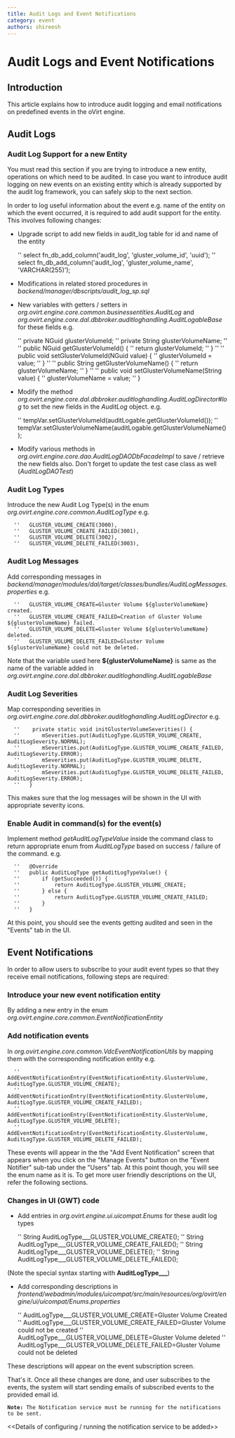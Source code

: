 ```yaml
---
title: Audit Logs and Event Notifications
category: event
authors: shireesh
---
```


# Audit Logs and Event Notifications

## Introduction

This article explains how to introduce audit logging and email notifications on predefined events in the oVirt engine.

## Audit Logs

### Audit Log Support for a new Entity

You must read this section if you are trying to introduce a new entity, operations on which need to be audited. In case you want to introduce audit logging on new events on an existing entity which is already supported by the audit log framework, you can safely skip to the next section.

In order to log useful information about the event e.g. name of the entity on which the event occurred, it is required to add audit support for the entity. This involves following changes:

*   Upgrade script to add new fields in audit_log table for id and name of the entity

      ''   select fn_db_add_column('audit_log', 'gluster_volume_id', 'uuid');
      ''   select fn_db_add_column('audit_log', 'gluster_volume_name', 'VARCHAR(255)');

*   Modifications in related stored procedures in *backend/manager/dbscripts/audit_log_sp.sql*
*   New variables with getters / setters in *org.ovirt.engine.core.common.businessentities.AuditLog* and *org.ovirt.engine.core.dal.dbbroker.auditloghandling.AuditLogableBase* for these fields e.g.

      ''   private NGuid glusterVolumeId;
      ''   private String glusterVolumeName;
      ''
      ''   public NGuid getGlusterVolumeId() {
      ''       return glusterVolumeId;
      ''   }
      ''
      ''   public void setGlusterVolumeId(NGuid value) {
      ''       glusterVolumeId = value;
      ''   }
      ''
      ''   public String getGlusterVolumeName() {
      ''       return glusterVolumeName;
      ''   }
      ''
      ''   public void setGlusterVolumeName(String value) {
      ''       glusterVolumeName = value;
      ''   }

*   Modify the method *org.ovirt.engine.core.dal.dbbroker.auditloghandling.AuditLogDirector#log* to set the new fields in the *AuditLog* object. e.g.

      ''   tempVar.setGlusterVolumeId(auditLogable.getGlusterVolumeId());
      ''   tempVar.setGlusterVolumeName(auditLogable.getGlusterVolumeName());

*   Modify various methods in *org.ovirt.engine.core.dao.AuditLogDAODbFacadeImpl* to save / retrieve the new fields also. Don't forget to update the test case class as well (*AuditLogDAOTest*)

### Audit Log Types

Introduce the new Audit Log Type(s) in the enum *org.ovirt.engine.core.common.AuditLogType* e.g.

      ''   GLUSTER_VOLUME_CREATE(3000),
      ''   GLUSTER_VOLUME_CREATE_FAILED(3001),
      ''   GLUSTER_VOLUME_DELETE(3002),
      ''   GLUSTER_VOLUME_DELETE_FAILED(3003),

### Audit Log Messages

Add corresponding messages in *backend/manager/modules/dal/target/classes/bundles/AuditLogMessages.properties* e.g.

      ''   GLUSTER_VOLUME_CREATE=Gluster Volume ${glusterVolumeName} created.
      ''   GLUSTER_VOLUME_CREATE_FAILED=Creation of Gluster Volume ${glusterVolumeName} failed.
      ''   GLUSTER_VOLUME_DELETE=Gluster Volume ${glusterVolumeName} deleted.
      ''   GLUSTER_VOLUME_DELETE_FAILED=Gluster Volume ${glusterVolumeName} could not be deleted.

Note that the variable used here **${glusterVolumeName}** is same as the name of the variable added in *org.ovirt.engine.core.dal.dbbroker.auditloghandling.AuditLogableBase*

### Audit Log Severities

Map corresponding severities in *org.ovirt.engine.core.dal.dbbroker.auditloghandling.AuditLogDirector* e.g.

      ''    private static void initGlusterVolumeSeverities() {
      ''       mSeverities.put(AuditLogType.GLUSTER_VOLUME_CREATE, AuditLogSeverity.NORMAL);
      ''       mSeverities.put(AuditLogType.GLUSTER_VOLUME_CREATE_FAILED, AuditLogSeverity.ERROR);
      ''       mSeverities.put(AuditLogType.GLUSTER_VOLUME_DELETE, AuditLogSeverity.NORMAL);
      ''       mSeverities.put(AuditLogType.GLUSTER_VOLUME_DELETE_FAILED, AuditLogSeverity.ERROR);
      ''   }

This makes sure that the log messages will be shown in the UI with appropriate severity icons.

### Enable Audit in command(s) for the event(s)

Implement method *getAuditLogTypeValue* inside the command class to return appropriate enum from *AuditLogType* based on success / failure of the command. e.g.

      ''   @Override
      ''   public AuditLogType getAuditLogTypeValue() {
      ''       if (getSucceeded()) {
      ''           return AuditLogType.GLUSTER_VOLUME_CREATE;
      ''       } else {
      ''           return AuditLogType.GLUSTER_VOLUME_CREATE_FAILED;
      ''       }
      ''   }

At this point, you should see the events getting audited and seen in the "Events" tab in the UI.

## Event Notifications

In order to allow users to subscribe to your audit event types so that they receive email notifications, following steps are required:

### Introduce your new event notification entity

By adding a new entry in the enum *org.ovirt.engine.core.common.EventNotificationEntity*

### Add notification events

In *org.ovirt.engine.core.common.VdcEventNotificationUtils* by mapping them with the corresponding notification entity e.g.

      ''   AddEventNotificationEntry(EventNotificationEntity.GlusterVolume, AuditLogType.GLUSTER_VOLUME_CREATE);
      ''   AddEventNotificationEntry(EventNotificationEntity.GlusterVolume, AuditLogType.GLUSTER_VOLUME_CREATE_FAILED);
      ''   AddEventNotificationEntry(EventNotificationEntity.GlusterVolume, AuditLogType.GLUSTER_VOLUME_DELETE);
      ''   AddEventNotificationEntry(EventNotificationEntity.GlusterVolume, AuditLogType.GLUSTER_VOLUME_DELETE_FAILED);

These events will appear in the the "Add Event Notification" screen that appears when you click on the "Manage Events" button on the "Event Notifier" sub-tab under the "Users" tab. At this point though, you will see the enum name as it is. To get more user friendly descriptions on the UI, refer the following sections.

### Changes in UI (GWT) code

*   Add entries in *org.ovirt.engine.ui.uicompat.Enums* for these audit log types

      ''   String AuditLogType___GLUSTER_VOLUME_CREATE();
      ''   String AuditLogType___GLUSTER_VOLUME_CREATE_FAILED();
      ''   String AuditLogType___GLUSTER_VOLUME_DELETE();
      ''   String AuditLogType___GLUSTER_VOLUME_DELETE_FAILED();

(Note the special syntax starting with **AuditLogType___**)

*   Add corresponding descriptions in *frontend/webadmin/modules/uicompat/src/main/resources/org/ovirt/engine/ui/uicompat/Enums.properties*

      ''   AuditLogType___GLUSTER_VOLUME_CREATE=Gluster Volume Created
      ''   AuditLogType___GLUSTER_VOLUME_CREATE_FAILED=Gluster Volume could not be created
      ''   AuditLogType___GLUSTER_VOLUME_DELETE=Gluster Volume deleted
      ''   AuditLogType___GLUSTER_VOLUME_DELETE_FAILED=Gluster Volume could not be deleted

These descriptions will appear on the event subscription screen.

That's it. Once all these changes are done, and user subscribes to the events, the system will start sending emails of subscribed events to the provided email id.

**`Note:`**` The Notification service must be running for the notifications to be sent.`

<<Details of configuring / running the notification service to be added>>
